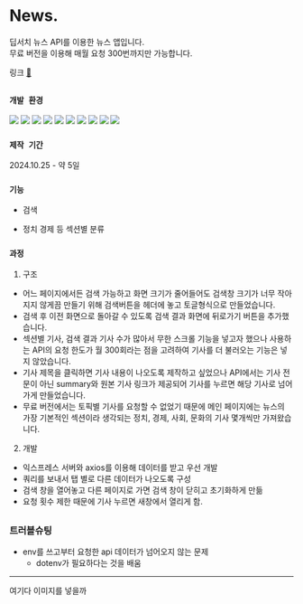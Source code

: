 # News.
딥서치 뉴스 API를 이용한 뉴스 앱입니다. <br/>
무료 버전을 이용해 매월 요청 300번까지만 가능합니다.

링크 [📗](https://vue-news-sepia.vercel.app/)

##

### `개발 환경`
<img src='https://img.shields.io/badge/Vue%20js-35495E?style=for-the-badge&logo=vuedotjs&logoColor=4FC08D'> <img src="https://img.shields.io/badge/Sass-CC6699?style=for-the-badge&logo=sass&logoColor=white">
<img src="https://img.shields.io/badge/MongoDB-4EA94B?style=for-the-badge&logo=mongodb&logoColor=white">
<img src="https://img.shields.io/badge/axios-671ddf?&style=for-the-badge&logo=axios&logoColor=white">
<img src="https://img.shields.io/badge/Vercel-000000?style=for-the-badge&logo=vercel&logoColor=white">
<img src="https://img.shields.io/badge/Figma-F24E1E?style=for-the-badge&logo=figma&logoColor=white">
<img src="https://img.shields.io/badge/GIT-E44C30?style=for-the-badge&logo=git&logoColor=white">
<img src="https://img.shields.io/badge/github-181717?style=for-the-badge&logo=github&logoColor=white">
<img src="https://img.shields.io/badge/Postman-FF6C37?style=for-the-badge&logo=Postman&logoColor=white">
<img src="https://img.shields.io/badge/Express%20js-000000?style=for-the-badge&logo=express&logoColor=white">

### `제작 기간`
2024.10.25 - 약 5일

### `기능`
* 검색
- 정치 경제 등 섹션별 분류

### `과정`
1. 구조

- 어느 페이지에서든 검색 가능하고 화면 크기가 줄어들어도 검색창 크기가 너무 작아지지 않게끔 만들기 위해 검색버튼을 헤더에 놓고 토글형식으로 만들었습니다. <br/>
- 검색 후 이전 화면으로 돌아갈 수 있도록 검색 결과 화면에 뒤로가기 버튼을 추가했습니다.
- 섹션별 기사, 검색 결과 기사 수가 많아서 무한 스크롤 기능을 넣고자 했으나 사용하는 API의 요청 한도가 월 300회라는 점을 고려하여 기사를 더 불러오는 기능은 넣지 않았습니다.
- 기사 제목을 클릭하면 기사 내용이 나오도록 제작하고 싶었으나 API에서는 기사 전문이 아닌 summary와 원본 기사 링크가 제공되어 기사를 누르면 해당 기사로 넘어가게 만들었습니다.
- 무료 버전에서는 토픽별 기사를 요청할 수 없었기 때문에 메인 페이지에는 뉴스의 가장 기본적인 섹션이라 생각되는 정치, 경제, 사회, 문화의 기사 몇개씩만 가져왔습니다.

2. 개발
- 익스프레스 서버와 axios를 이용해 데이터를 받고 우선 개발
- 쿼리를 보내서 탭 별로 다른 데이터가 나오도록 구성
- 검색 창을 열어놓고 다른 페이지로 가면 검색 창이 닫히고 초기화하게 만듦
- 요청 횟수 제한 때문에 기사 누르면 새창에서 열리게 함. 

##

### 트러블슈팅
- env를 쓰고부터 요청한 api 데이터가 넘어오지 않는 문제
  - dotenv가 필요하다는 것을 배움


------------
여기다 이미지를 넣을까
